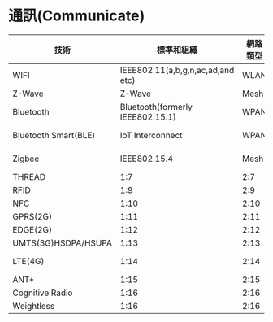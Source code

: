 # 通訊(Communicate)

 技術 | 標準和組織 | 網路類型 | 頻率（美國）| 最大範圍 | 最大數據速率 |最大功率 | 加密 |
 -- | -- | -- | -- | -- | -- | -- | -- |
 WIFI |IEEE802.11(a,b,g,n,ac,ad,and etc)| WLAN | 2,4,3,6,5,60GHZ | 100Hz | "6-780Mb/s 6.75Gb/s"@60GHz" | 1W | WEP,WPA,WPA2 |
 Z-Wave | Z-Wave | Mesh | 908.42MHz | 30m | 100kb/s | 1mW | Triple DES |
 Bluetooth | Bluetooth(formerly IEEE802.15.1) | WPAN | 2400-2483.5MHz | 100m | 1-3Mb/s | 1W | 56/128-bit |
 Bluetooth Smart(BLE) | IoT Interconnect | WPAN | 2400-2483.5MHz | 35m | 1Mb/s | 10mW | 128-bit AES |
 Zigbee | IEEE802.15.4 | Mesh | 2400-2483.5MHz | 160m | 250kb/s | 100mW | 128-bit AES |
 THREAD | 1:7 | 2:7 | 3:7 | 4:7 | 5:7 | 6:7 | 128-bit AES |
 RFID | 1:9 | 2:9 | 3:9 | 4:9 | 5:9 | 6:9 | possible |
 NFC | 1:10 | 2:10 | 3:10 | 4:10 | 5:10 | 6:10 | possible |
 GPRS(2G) | 1:11 | 2:11 | 3:11 | 4:11 | 5:11 | 6:11 | GEA2/GEA3/GEA4 | 
 EDGE(2G) | 1:12 | 2:12 | 3:12 | 4:12 | 5:12 | 6:12 | A5/4,A5/3 |
 UMTS(3G)HSDPA/HSUPA | 1:13 | 2:13 | 3:13 | 4:13 | 5:13 | 6:13 | USIM |
 LTE(4G) | 1:14 | 2:14 | 3:14 | 4:14 | 5:14 | 6:14 | SNOW 3G Stream Cipher |
 ANT+ | 1:15 | 2:15 | 3:15 | 4:15 | 5:15 | 6:15 | AES-128 |
 Cognitive Radio | 1:16 | 2:16 | 3:16 | 4:16 | 5:16 | 6:16 | AES-GCM |
 Weightless | 1:16 | 2:16 | 3:16 | 4:16 | 5:16 | 6:16 | 128-bit |
 
 
 
 
